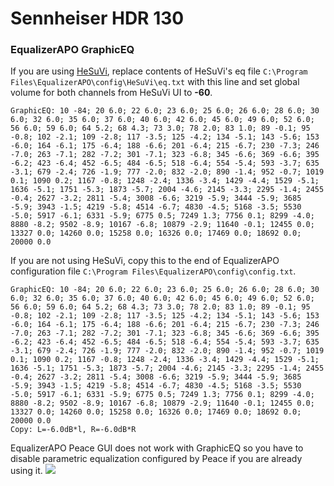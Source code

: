 # Sennheiser HDR 130
### EqualizerAPO GraphicEQ
If you are using [HeSuVi](https://sourceforge.net/projects/hesuvi/), replace contents of HeSuVi's eq file `C:\Program Files\EqualizerAPO\config\HeSuVi\eq.txt` with this line and set global volume for both channels from HeSuVi UI to **-60**.
```
GraphicEQ: 10 -84; 20 6.0; 22 6.0; 23 6.0; 25 6.0; 26 6.0; 28 6.0; 30 6.0; 32 6.0; 35 6.0; 37 6.0; 40 6.0; 42 6.0; 45 6.0; 49 6.0; 52 6.0; 56 6.0; 59 6.0; 64 5.2; 68 4.3; 73 3.0; 78 2.0; 83 1.0; 89 -0.1; 95 -0.8; 102 -2.1; 109 -2.8; 117 -3.5; 125 -4.2; 134 -5.1; 143 -5.6; 153 -6.0; 164 -6.1; 175 -6.4; 188 -6.6; 201 -6.4; 215 -6.7; 230 -7.3; 246 -7.0; 263 -7.1; 282 -7.2; 301 -7.1; 323 -6.8; 345 -6.6; 369 -6.6; 395 -6.2; 423 -6.4; 452 -6.5; 484 -6.5; 518 -6.4; 554 -5.4; 593 -3.7; 635 -3.1; 679 -2.4; 726 -1.9; 777 -2.0; 832 -2.0; 890 -1.4; 952 -0.7; 1019 0.1; 1090 0.2; 1167 -0.8; 1248 -2.4; 1336 -3.4; 1429 -4.4; 1529 -5.1; 1636 -5.1; 1751 -5.3; 1873 -5.7; 2004 -4.6; 2145 -3.3; 2295 -1.4; 2455 -0.4; 2627 -3.2; 2811 -5.4; 3008 -6.6; 3219 -5.9; 3444 -5.9; 3685 -5.9; 3943 -1.5; 4219 -5.8; 4514 -6.7; 4830 -4.5; 5168 -3.5; 5530 -5.0; 5917 -6.1; 6331 -5.9; 6775 0.5; 7249 1.3; 7756 0.1; 8299 -4.0; 8880 -8.2; 9502 -8.9; 10167 -6.8; 10879 -2.9; 11640 -0.1; 12455 0.0; 13327 0.0; 14260 0.0; 15258 0.0; 16326 0.0; 17469 0.0; 18692 0.0; 20000 0.0
```
If you are not using HeSuVi, copy this to the end of EqualizerAPO configuration file `C:\Program Files\EqualizerAPO\config\config.txt`.
```
GraphicEQ: 10 -84; 20 6.0; 22 6.0; 23 6.0; 25 6.0; 26 6.0; 28 6.0; 30 6.0; 32 6.0; 35 6.0; 37 6.0; 40 6.0; 42 6.0; 45 6.0; 49 6.0; 52 6.0; 56 6.0; 59 6.0; 64 5.2; 68 4.3; 73 3.0; 78 2.0; 83 1.0; 89 -0.1; 95 -0.8; 102 -2.1; 109 -2.8; 117 -3.5; 125 -4.2; 134 -5.1; 143 -5.6; 153 -6.0; 164 -6.1; 175 -6.4; 188 -6.6; 201 -6.4; 215 -6.7; 230 -7.3; 246 -7.0; 263 -7.1; 282 -7.2; 301 -7.1; 323 -6.8; 345 -6.6; 369 -6.6; 395 -6.2; 423 -6.4; 452 -6.5; 484 -6.5; 518 -6.4; 554 -5.4; 593 -3.7; 635 -3.1; 679 -2.4; 726 -1.9; 777 -2.0; 832 -2.0; 890 -1.4; 952 -0.7; 1019 0.1; 1090 0.2; 1167 -0.8; 1248 -2.4; 1336 -3.4; 1429 -4.4; 1529 -5.1; 1636 -5.1; 1751 -5.3; 1873 -5.7; 2004 -4.6; 2145 -3.3; 2295 -1.4; 2455 -0.4; 2627 -3.2; 2811 -5.4; 3008 -6.6; 3219 -5.9; 3444 -5.9; 3685 -5.9; 3943 -1.5; 4219 -5.8; 4514 -6.7; 4830 -4.5; 5168 -3.5; 5530 -5.0; 5917 -6.1; 6331 -5.9; 6775 0.5; 7249 1.3; 7756 0.1; 8299 -4.0; 8880 -8.2; 9502 -8.9; 10167 -6.8; 10879 -2.9; 11640 -0.1; 12455 0.0; 13327 0.0; 14260 0.0; 15258 0.0; 16326 0.0; 17469 0.0; 18692 0.0; 20000 0.0
Copy: L=-6.0dB*l, R=-6.0dB*R
```
EqualizerAPO Peace GUI does not work with GraphicEQ so you have to disable parametric equalization configured by Peace if you are already using it.
![](https://raw.githubusercontent.com/jaakkopasanen/AutoEq/master/results/Innerfidelity%202017/headphoncecom/onear/Sennheiser%20HDR%20130/Sennheiser%20HDR%20130.png)
